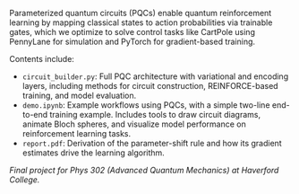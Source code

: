 Parameterized quantum circuits (PQCs) enable quantum reinforcement learning by mapping classical states to action probabilities via trainable gates, which we optimize to solve control tasks like CartPole using PennyLane for simulation and PyTorch for gradient-based training.

Contents include:
* `circuit_builder.py`: Full PQC architecture with variational and encoding layers, including methods for circuit construction, REINFORCE-based training, and model evaluation.
* `demo.ipynb`: Example workflows using PQCs, with a simple two-line end-to-end training example. Includes tools to draw circuit diagrams, animate Bloch spheres, and visualize model performance on reinforcement learning tasks.
* `report.pdf`: Derivation of the parameter-shift rule and how its gradient estimates drive the learning algorithm.

_Final project for Phys 302 (Advanced Quantum Mechanics) at Haverford College._
